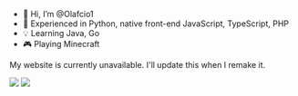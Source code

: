 - 👋 Hi, I’m @Olafcio1
- 👀 Experienced in Python, native front-end JavaScript, TypeScript, PHP
- 💡 Learning Java, Go
- 🎮 Playing Minecraft

My website is currently unavailable. I'll update this when I remake it.

<a href="https://modrinth.com/user/Olafcio1"><img src="https://img.shields.io/badge/Olafcio1-My%20modrinth?style=for-the-badge&logo=modrinth&logoColor=%23126867&labelColor=%2312af67&color=%23126867"></a>
<a href="https://youtube.com/@olafcio"><img src="https://img.shields.io/badge/%40olafcio-My%20YouTube?style=for-the-badge&logo=youtube&logoColor=%23ffffff&labelColor=%23ee3240&color=%23aa3240"></a>

<!-- <a href="https://discord.gg/4dmqcVfQjA"><img src="https://img.shields.io/badge/olafciooox-My%20Discord?style=for-the-badge&logo=discord&logoColor=%23ffffff&labelColor=%234290bb&color=%233280aa"></a> -->
<!-- Well, ion have the account anymore. Discord suspended it. Then, after I registered a new one, it got "locked out" after around 3 weeks. You know I am not coming back to Discord with this experience -->
